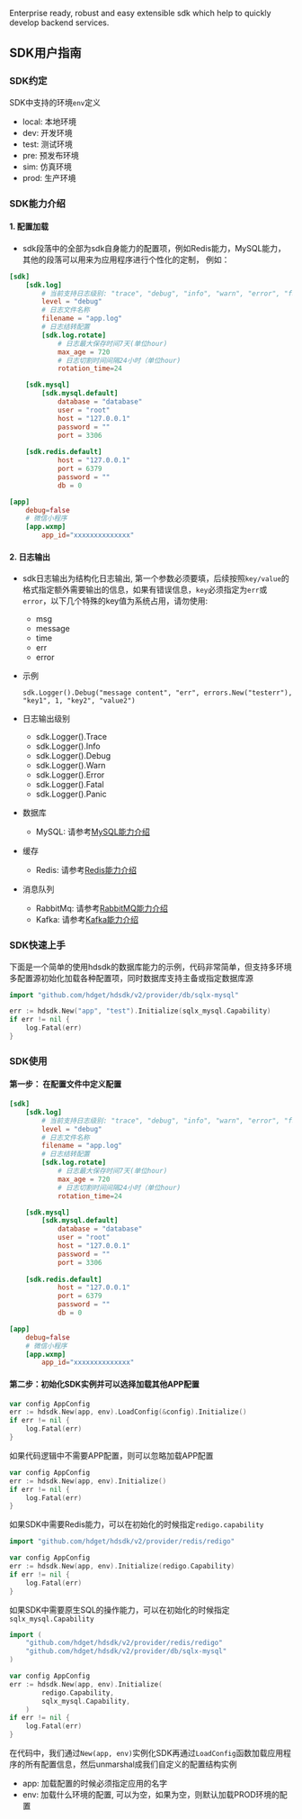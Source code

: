Enterprise ready, robust and easy extensible sdk which help to quickly develop backend services.

## SDK用户指南

### SDK约定

SDK中支持的环境`env`定义
- local: 本地环境
- dev: 开发环境
- test: 测试环境
- pre: 预发布环境
- sim: 仿真环境
- prod: 生产环境


### SDK能力介绍
#### 1. 配置加载
- sdk段落中的全部为sdk自身能力的配置项，例如Redis能力，MySQL能力，其他的段落可以用来为应用程序进行个性化的定制， 例如：

```toml
[sdk]
    [sdk.log]
        # 当前支持日志级别: "trace", "debug", "info", "warn", "error", "fatal", "panic"
        level = "debug"
        # 日志文件名称
        filename = "app.log"
        # 日志结转配置
        [sdk.log.rotate]
            # 日志最大保存时间7天(单位hour)
            max_age = 720
            # 日志切割时间间隔24小时（单位hour)
            rotation_time=24

    [sdk.mysql]
        [sdk.mysql.default]
            database = "database"
            user = "root"
            host = "127.0.0.1"
            password = ""
            port = 3306
   
    [sdk.redis.default]
            host = "127.0.0.1"
            port = 6379
            password = ""
            db = 0

[app]
    debug=false
    # 微信小程序
    [app.wxmp]
        app_id="xxxxxxxxxxxxxx"

```

#### 2. 日志输出
- sdk日志输出为结构化日志输出, 第一个参数必须要填，后续按照`key/value`的格式指定额外需要输出的信息，如果有错误信息，`key`必须指定为`err`或`error`，以下几个特殊的key值为系统占用，请勿使用:
  * msg
  * message
  * time
  * err
  * error

- 示例
    ```
    sdk.Logger().Debug("message content", "err", errors.New("testerr"), "key1", 1, "key2", "value2")
    ```
  
- 日志输出级别
  - sdk.Logger().Trace
  - sdk.Logger().Info
  - sdk.Logger().Debug
  - sdk.Logger().Warn
  - sdk.Logger().Error
  - sdk.Logger().Fatal
  - sdk.Logger().Panic

- 数据库
  * MySQL: 请参考[MySQL能力介绍](https://github.com/hdget/hdsdk/tree/main/provider/db/mysql)

- 缓存
  * Redis: 请参考[Redis能力介绍](https://github.com/hdget/hdsdk/tree/main/provider/cache/redis)

- 消息队列
  * RabbitMq: 请参考[RabbitMQ能力介绍](https://github.com/hdget/hdsdk/tree/main/provider/mq/rabbitmq)
  * Kafka: 请参考[Kafka能力介绍](https://github.com/hdget/hdsdk/tree/main/provider/mq/kafka)

### SDK快速上手

下面是一个简单的使用hdsdk的数据库能力的示例，代码非常简单，但支持多环境多配置源初始化加载各种配置项，同时数据库支持主备或指定数据库源

```go
import "github.com/hdget/hdsdk/v2/provider/db/sqlx-mysql"

err := hdsdk.New("app", "test").Initialize(sqlx_mysql.Capability)
if err != nil {
    log.Fatal(err)
}
```

### SDK使用

#### 第一步： 在配置文件中定义配置
```toml
[sdk]
    [sdk.log]
        # 当前支持日志级别: "trace", "debug", "info", "warn", "error", "fatal", "panic"
        level = "debug"
        # 日志文件名称
        filename = "app.log"
        # 日志结转配置
        [sdk.log.rotate]
            # 日志最大保存时间7天(单位hour)
            max_age = 720
            # 日志切割时间间隔24小时（单位hour)
            rotation_time=24

    [sdk.mysql]
        [sdk.mysql.default]
            database = "database"
            user = "root"
            host = "127.0.0.1"
            password = ""
            port = 3306
   
    [sdk.redis.default]
            host = "127.0.0.1"
            port = 6379
            password = ""
            db = 0

[app]
    debug=false
    # 微信小程序
    [app.wxmp]
        app_id="xxxxxxxxxxxxxx"

```

#### 第二步：初始化SDK实例并可以选择加载其他APP配置
 
```go
var config AppConfig
err := hdsdk.New(app, env).LoadConfig(&config).Initialize()
if err != nil {
    log.Fatal(err)
}
```

如果代码逻辑中不需要APP配置，则可以忽略加载APP配置

```go
var config AppConfig
err := hdsdk.New(app, env).Initialize()
if err != nil {
    log.Fatal(err)
}
```

如果SDK中需要Redis能力，可以在初始化的时候指定`redigo.capability`

```go
import "github.com/hdget/hdsdk/v2/provider/redis/redigo"

var config AppConfig
err := hdsdk.New(app, env).Initialize(redigo.Capability)
if err != nil {
    log.Fatal(err)
}
```

如果SDK中需要原生SQL的操作能力，可以在初始化的时候指定`sqlx_mysql.Capability`

```go
import (
    "github.com/hdget/hdsdk/v2/provider/redis/redigo"
	"github.com/hdget/hdsdk/v2/provider/db/sqlx-mysql"
)

var config AppConfig
err := hdsdk.New(app, env).Initialize(
	    redigo.Capability,
        sqlx_mysql.Capability,
	)
if err != nil {
    log.Fatal(err)
}
```

在代码中，我们通过`New(app, env)`实例化SDK再通过`LoadConfig`函数加载应用程序的所有配置信息，然后unmarshal成我们自定义的配置结构实例
- app:  加载配置的时候必须指定应用的名字
- env:  加载什么环境的配置, 可以为空，如果为空，则默认加载PROD环境的配置
